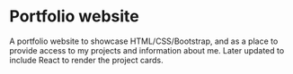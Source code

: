 # Portfolio website

A portfolio website to showcase HTML/CSS/Bootstrap, and as a place to provide access to my projects and information about me. Later updated to include React to render the project cards.
